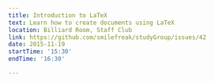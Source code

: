 ```yaml
---
title: Introduction to LaTeX
text: Learn how to create documents using LaTeX
location: Billiard Room, Staff Club
link: https://github.com/smilefreak/studyGroup/issues/42 
date: 2015-11-19
startTime: '15:30'
endTime: '16:30'

---
```


